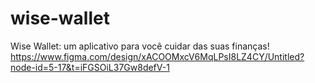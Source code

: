 # wise-wallet
Wise Wallet: um aplicativo para você cuidar das suas finanças!
https://www.figma.com/design/xACOOMxcV6MqLPsI8LZ4CY/Untitled?node-id=5-17&t=iFGSOiL37Gw8defV-1
